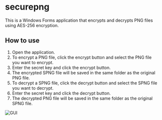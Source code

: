 # securepng

This is a Windows Forms application that encrypts and decrypts PNG files using AES-256 encryption.

## How to use

1. Open the application.
2. To encrypt a PNG file, click the encrypt button and select the PNG file you want to encrypt.
3. Enter the secret key and click the encrypt button.
4. The encrypted SPNG file will be saved in the same folder as the original PNG file.
5. To decrypt a SPNG file, click the decrypt button and select the SPNG file you want to decrypt.
6. Enter the secret key and click the decrypt button.
7. The decrypted PNG file will be saved in the same folder as the original SPNG file.

![GUI](https://i.ibb.co/Yh8HzM5/ss.png)
